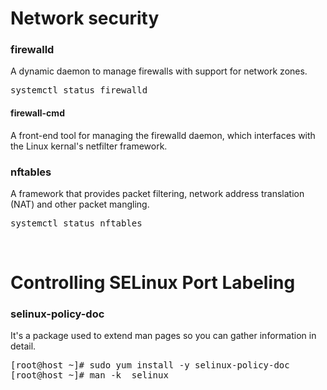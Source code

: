 <h1>Network security</h1>

<h3>firewalld</h3>
A dynamic daemon to manage firewalls with support for network zones.
<pre>systemctl status firewalld</pre>

<h4>firewall-cmd</h4>
A front-end tool for managing the firewalld daemon, which interfaces with the Linux kernal's netfilter framework.

<br>
<h3>nftables</h3>
A framework that provides packet filtering, network address translation (NAT) and other packet mangling.
<pre>systemctl status nftables</pre>

<br>
<h1>Controlling SELinux Port Labeling</h1>

<h3>selinux-policy-doc</h3>
It's a package used to extend man pages so you can gather information in detail. 
<pre>[root@host ~]# sudo yum install -y selinux-policy-doc
[root@host ~]# man -k _selinux</pre>